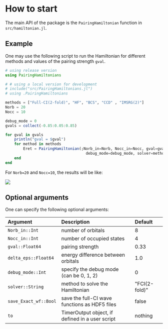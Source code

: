 # How to start 

The main API of the package is the `PairingHamiltonian` function in `src/hamiltonian.jl`.

## Example

One may use the following script to run the Hamiltonian for different methods and values of the pairing strength `gval`.

```julia
# using release version
using PairingHamiltonians

# # using a local version for development
# include("src/PairingHamiltonians.jl")
# using .PairingHamiltonians

methods = ["Full-CI(2-fold)", "HF", "BCS", "CCD" , "IMSRG(2)"]
Norb = 20
Nocc = 10 

debug_mode = 0
gvals = collect(-0.85:0.05:0.85)

for gval in gvals
    println("gval = $gval")
    for method in methods
        Eret = PairingHamiltonian(;Norb_in=Norb, Nocc_in=Nocc, gval=gval,
                                    debug_mode=debug_mode, solver=method)
    end
end
```

For `Norb=20` and `Nocc=10`, the results will be like:

![](Energies_Norb20_Nocc10.png)


## Optional arguments

One can specify the following optional arguments:

| Argument | Description | Default |
|:---------|:------------|:--------|
| `Norb_in::Int` | number of orbitals | 8 |
| `Nocc_in::Int` | number of occupied states | 4 |
| `gval::Float64` | pairing strength | 0.33 |
| `delta_eps::Float64` | energy difference between orbitals | 1.0 |
| `debug_mode::Int` | specify the debug mode (can be 0, 1, 2) | 0 |
| `solver::String` | method to solve the Hamiltonian | "FCI(2-fold)" |
| `save_Exact_wf::Bool` | save the full-CI wave functions as HDF5 files | false |
| `to` | TimerOutput object, if defined in a user script | nothing |
